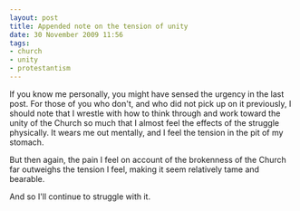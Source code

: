 ```yaml
---
layout: post
title: Appended note on the tension of unity
date: 30 November 2009 11:56
tags:
- church
- unity
- protestantism
---
```

If you know me personally, you might have sensed the urgency in the last post. For those of you who don't, and who did not pick up on it previously, I should note that I wrestle with how to think through and work toward the unity of the Church so much that I almost feel the effects of the struggle physically. It wears me out mentally, and I feel the tension in the pit of my stomach.

But then again, the pain I feel on account of the brokenness of the Church far outweighs the tension I feel, making it seem relatively tame and bearable.

And so I'll continue to struggle with it.
